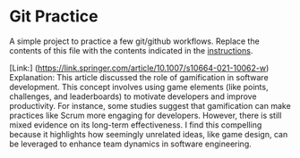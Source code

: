 # Git Practice
A simple project to practice a few git/github workflows.  Replace the contents of this file with the contents indicated in the [instructions](./instructions.md).

[Link:] (https://link.springer.com/article/10.1007/s10664-021-10062-w)
Explanation: This article discussed the role of gamification in software development. This concept involves using game elements (like points, challenges, and leaderboards) to motivate developers and improve productivity. For instance, some studies suggest that gamification can make practices like Scrum more engaging for developers. However, there is still mixed evidence on its long-term effectiveness. I find this compelling because it highlights how seemingly unrelated ideas, like game design, can be leveraged to enhance team dynamics in software engineering.